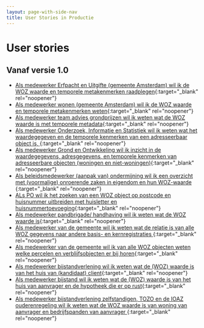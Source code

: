 ```yaml
---
layout: page-with-side-nav
title: User Stories in Productie
---
```


# User stories

## Vanaf versie 1.0

- [Als medewerker Erfpacht en Uitgifte (gemeente Amsterdam) wil ik de WOZ waarde en temporele metakenmerken raadplegen](https://github.com/VNG-Realisatie/Haal-Centraal-WOZ-bevragen/issues/166){:target="_blank" rel="noopener"}
- [Als medewerker wonen (gemeente Amsterdam) wil ik de WOZ waarde en temporele metakenmerken weten](https://github.com/VNG-Realisatie/Haal-Centraal-WOZ-bevragen/issues/165){:target="_blank" rel="noopener"}
- [Als medewerker team advies grondprijzen wil ik weten wat de WOZ waarde is met temporele metadata](https://github.com/VNG-Realisatie/Haal-Centraal-WOZ-bevragen/issues/164){:target="_blank" rel="noopener"}
- [Als medewerker Onderzoek, Informatie en Statistiek wil ik weten wat het waardegegeven en de temporele kenmerken van een adresseerbaar object is, ](https://github.com/VNG-Realisatie/Haal-Centraal-WOZ-bevragen/issues/152){:target="_blank" rel="noopener"}
- [Als medewerker Grond en Ontwikkeling wil ik inzicht in de waardegegevens, adresgegevens, en temporele kenmerken van adresseerbare objecten (woningen en niet-woningen)](https://github.com/VNG-Realisatie/Haal-Centraal-WOZ-bevragen/issues/150){:target="_blank" rel="noopener"}
- [Als beleidsmedewerker (aanpak van) ondermijning wil ik een overzicht met (voormalige) onroerende zaken in eigendom en hun WOZ-waarde ](https://github.com/VNG-Realisatie/Haal-Centraal-WOZ-bevragen/issues/149){:target="_blank" rel="noopener"}
- [ALs PO wil ik het zoeken van een WOZ object op postcode en huisnummer uitbreiden met huisletter en huisnummertoevoeging](https://github.com/VNG-Realisatie/Haal-Centraal-WOZ-bevragen/issues/21){:target="_blank" rel="noopener"}
- [Als medewerker pandbrigade/ handhaving wil ik weten wat de WOZ waarde is](https://github.com/VNG-Realisatie/Haal-Centraal-WOZ-bevragen/issues/20){:target="_blank" rel="noopener"}
- [Als medewerker van de gemeente wil ik weten wat de relatie is van alle WOZ gegevens naar andere basis- en kernregistraties ](https://github.com/VNG-Realisatie/Haal-Centraal-WOZ-bevragen/issues/12){:target="_blank" rel="noopener"}
- [Als medewerker van de gemeente wil ik van alle WOZ objecten weten welke percelen en verblijfsobjecten er bij horen](https://github.com/VNG-Realisatie/Haal-Centraal-WOZ-bevragen/issues/11){:target="_blank" rel="noopener"}
- [Als medewerker bijstandverlening wil ik weten wat de (WOZ) waarde is van het huis van (kandidaat) client](https://github.com/VNG-Realisatie/Haal-Centraal-WOZ-bevragen/issues/6){:target="_blank" rel="noopener"}
- [Als medewerker bijstand wil ik weten wat de (WOZ) waarde is van het huis van aanvrager en de hypotheek die er op rust](https://github.com/VNG-Realisatie/Haal-Centraal-WOZ-bevragen/issues/5){:target="_blank" rel="noopener"}
- [Als medewerker bijstandverlening zelfstandigen, TOZO en de IOAZ ouderenregeling wil ik weten wat de WOZ waarde is van woning van aanvrager en bedrijfspanden van aanvrager ](https://github.com/VNG-Realisatie/Haal-Centraal-WOZ-bevragen/issues/4){:target="_blank" rel="noopener"}

